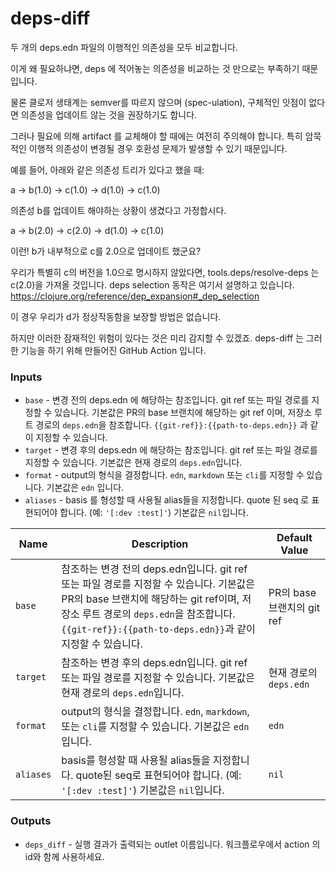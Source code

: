 # deps-diff

두 개의 deps.edn 파일의 이행적인 의존성을 모두 비교합니다.

이게 왜 필요하냐면, deps 에 적어놓는 의존성을 비교하는 것 만으로는 부족하기 때문입니다.

물론 클로저 생태계는 semver를 따르지 않으며 (spec-ulation),
구체적인 잇점이 없다면 의존성을 업데이트 않는 것을 권장하기도 합니다.

그러나 필요에 의해 artifact 를 교체해야 할 때에는 여전히 주의해야 합니다.
특히 암묵적인 이행적 의존성이 변경될 경우 호환성 문제가 발생할 수 있기 때문입니다.

예를 들어, 아래와 같은 의존성 트리가 있다고 했을 때:

a -> b(1.0) -> c(1.0)
  -> d(1.0) -> c(1.0)

의존성 b를 업데이트 해야하는 상황이 생겼다고 가정합시다.

a -> b(2.0) -> c(2.0)
  -> d(1.0) -> c(1.0)

이런! b가 내부적으로 c를 2.0으로 업데이트 했군요?

우리가 특별히 c의 버전을 1.0으로 명시하지 않았다면, tools.deps/resolve-deps 는 c(2.0)을 가져올 것입니다.
deps selection 동작은 여기서 설명하고 있습니다.
https://clojure.org/reference/dep_expansion#_dep_selection

이 경우 우리가 d가 정상작동함을 보장할 방법은 없습니다.

하지만 이러한 잠재적인 위험이 있다는 것은 미리 감지할 수 있겠죠.
deps-diff 는 그러한 기능을 하기 위해 만들어진 GitHub Action 입니다.


### Inputs

- `base` - 변경 전의 deps.edn 에 해당하는 참조입니다. git ref 또는 파일 경로를 지정할 수 있습니다. 기본값은 PR의 base 브랜치에 해당하는 git ref 이며, 저장소 루트 경로의 `deps.edn`을 참조합니다.
`{{git-ref}}:{{path-to-deps.edn}}` 과 같이 지정할 수 있습니다. 
- `target` - 변경 후의 deps.edn 에 해당하는 참조입니다. git ref 또는 파일 경로를 지정할 수 있습니다. 기본값은 현재 경로의 `deps.edn`입니다.
- `format` - output의 형식을 결정합니다. `edn`, `markdown` 또는 `cli`를 지정할 수 있습니다. 기본값은 `edn` 입니다.
- `aliases` - basis 를 형성할 때 사용될 alias들을 지정합니다. quote 된 seq 로 표현되어야 합니다. (예: `'[:dev :test]'`)
기본값은 `nil`입니다.

| Name        | Description                                                                                                                                                               | Default Value              |
|-------------|---------------------------------------------------------------------------------------------------------------------------------------------------------------------------|----------------------------|
| `base`      | 참조하는 변경 전의 deps.edn입니다. git ref 또는 파일 경로를 지정할 수 있습니다. 기본값은 PR의 base 브랜치에 해당하는 git ref이며, 저장소 루트 경로의 `deps.edn`을 참조합니다. `{{git-ref}}:{{path-to-deps.edn}}`과 같이 지정할 수 있습니다. | PR의 base 브랜치의 git ref |
| `target`    | 참조하는 변경 후의 deps.edn입니다. git ref 또는 파일 경로를 지정할 수 있습니다. 기본값은 현재 경로의 `deps.edn`입니다.                                                                                          | 현재 경로의 `deps.edn`    |
| `format`    | output의 형식을 결정합니다. `edn`, `markdown`, 또는 `cli`를 지정할 수 있습니다. 기본값은 `edn` 입니다.                                                                                               | `edn`                      |
| `aliases`   | basis를 형성할 때 사용될 alias들을 지정합니다. quote된 seq로 표현되어야 합니다. (예: `'[:dev :test]'`) 기본값은 `nil`입니다.                                                                               | `nil`                      |



### Outputs

- `deps_diff` - 실행 결과가 출력되는 outlet 이름입니다. 워크플로우에서 action 의 id와 함께 사용하세요.

